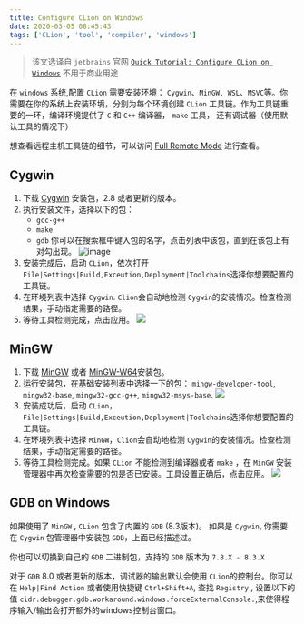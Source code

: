 ```yaml
---
title: Configure CLion on Windows
date: 2020-03-05 08:45:43
tags: ['CLion', 'tool', 'compiler', 'windows']
---
```


> 该文选译自 `jetbrains` 官网 [`Quick Tutorial: Configure CLion on Windows`](https://www.jetbrains.com/help/clion/quick-tutorial-on-configuring-clion-on-windows.htm) 不用于商业用途

在 `windows` 系统,配置 `CLion` 需要安装环境： `Cygwin`、`MinGW`、`WSL`、`MSVC`等。你需要在你的系统上安装环境，分别为每个环境创建 `CLion` 工具链。作为工具链重要的一环，编译环境提供了 `C` 和 `C++` 编译器， `make` 工具， 还有调试器（使用默认工具的情况下）

想查看远程主机工具链的细节，可以访问 [Full Remote Mode](https://www.jetbrains.com/help/clion/remote-projects-support.html#remote-toolchain) 进行查看。

## Cygwin

1. 下载 [Cygwin](https://cygwin.com/install.html) 安装包，2.8 或者更新的版本。
2. 执行安装文件，选择以下的包：
    * `gcc-g++`
    * `make`
    * `gdb`
    你可以在搜索框中键入包的名字，点击列表中该包，直到在该包上有对勾出现。
    ![image](https://resources.jetbrains.com/help/img/idea/2019.3/cl_CygwinSetup.png)
3. 安装完成后，启动 `CLion`，依次打开 `File|Settings|Build,Exceution,Deployment|Toolchains`选择你想要配置的工具链。
4. 在环境列表中选择 `Cygwin`. `Clion`会自动地检测 `Cygwin`的安装情况。检查检测结果，手动指定需要的路径。
5. 等待工具检测完成，点击应用。
   ![](https://resources.jetbrains.com/help/img/idea/2019.3/cl_cygwin_toolchain.png)

## MinGW

1. 下载 [MinGW](http://www.mingw.org/) 或者 [MinGW-W64](http://mingw-w64.org/doku.php)安装包。
2. 运行安装包，在基础安装列表中选择一下的包： `mingw-developer-tool`, `mingw32-base`, `mingw32-gcc-g++`, `mingw32-msys-base`.
   ![](https://resources.jetbrains.com/help/img/idea/2019.3/cl_MinGWInstall.png)
3. 安装成功后，启动 `CLion`，`File|Settings|Build,Exceution,Deployment|Toolchains`选择你想要配置的工具链。
4. 在环境列表中选择 `MinGW`，`Clion`会自动地检测 `Cygwin`的安装情况。检查检测结果，手动指定需要的路径。
5. 等待工具检测完成。如果 `CLion` 不能检测到编译器或者 `make` ，在 `MinGW` 安装管理器中再次检查需要的包是否已安装。工具设置正确后，点击应用。
    ![](https://resources.jetbrains.com/help/img/idea/2019.3/cl_mingw_toolchain.png)

## GDB on Windows

如果使用了 `MinGW` , `CLion` 包含了内置的 `GDB` (8.3版本)。 如果是 `Cygwin`, 你需要在 `Cygwin` 包管理器中安装包 `GDB`，上面已经描述过。

你也可以切换到自己的 `GDB` 二进制包，支持的 `GDB` 版本为 `7.8.X - 8.3.X`

对于 `GDB` 8.0 或者更新的版本，调试器的输出默认会使用 `CLion`的控制台。你可以在 `Help|Find Action` 或者使用快捷键 `Ctrl+Shift+A`, 查找 `Registry` , 设置以下的值 `cidr.debugger.gdb.workaround.windows.forceExternalConsole.`,来使得程序输入/输出会打开额外的windows控制台窗口。